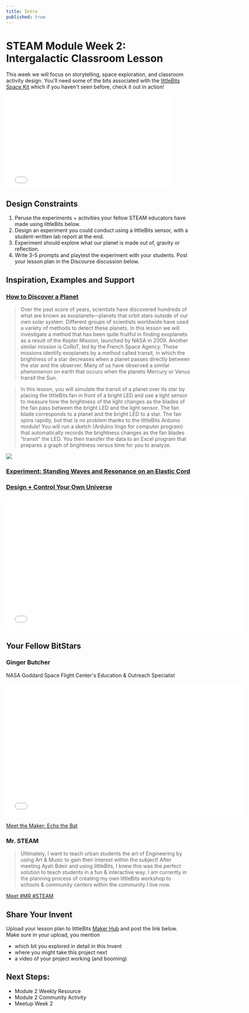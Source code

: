 ```yaml
---
title: Intro
published: true
---
```


# STEAM Module Week 2: Intergalactic Classroom Lesson
This week we will focus on storytelling, space exploration, and classroom activity design. You'll need some of the bits associated with the [littleBits Space Kit](http://littlebits.cc/kits/space-kit) which if you haven't seen before, check it out in action!

<iframe width="455" height="255" src="//www.youtube.com/embed/WrywrtSnSog" frameborder="0" allowfullscreen></iframe>

## Design Constraints
1. Peruse the experiments + activities your fellow STEAM educators have made using littleBits below. 
2. Design an experiment you could conduct using a littleBits sensor, with a student-written lab report at the end. 
3. Experiment should explore what our planet is made out of, gravity or reflection.
4. Write 3-5 prompts and playtest the experiment with your students. Post your lesson plan in the Discourse discussion below. 

## Inspiration, Examples and Support

### [How to Discover a Planet](http://littlebits.cc/browse-lessons/how-to-discover-a-planet)

>Over the past score of years, scientists have discovered hundreds of what are known as exoplanets—planets that orbit stars outside of our own solar system.   Different groups of scientists worldwide have used a variety of methods to detect these planets.  In this lesson we will investigate a method that has been quite fruitful in finding exoplanets as a result of the Kepler Mission, launched by NASA in 2009.  Another similar mission is CoRoT, led by the French Space Agency.  These missions identify exoplanets by a method called transit, in which the brightness of a star decreases when a planet passes directly between the star and the observer.  Many of us have observed a similar phenomenon on earth that occurs when the planets Mercury or Venus transit the Sun.

>In this lesson, you will simulate the transit of a planet over its star by placing the littleBits fan in front of a bright LED and use a light sensor to measure how the brightness of the light changes as the blades of the fan pass between the bright LED and the light sensor.  The fan blade corresponds to a planet and the bright LED to a star.  The fan spins rapidly, but that is no problem thanks to the littleBits Arduino module!  You will run a sketch (Arduino lingo for computer program) that automatically records the brightness changes as the fan blades “transit” the LED.  You then transfer the data to an Excel program that prepares a graph of brightness versus time for you to analyze.

![](Images/planet.jpeg)

### [Experiment: Standing Waves and Resonance on an Elastic Cord](http://littlebits.cc/browse-lessons/standing-waves-and-resonance-in-an-elastic-cord)

### [Design + Control Your Own Universe](http://littlebits.cc/projects/headquarters)

<iframe width="652" height="366" src="//www.youtube.com/embed/PS3kzf_eLVo" frameborder="0" allowfullscreen></iframe>

## Your Fellow BitStars

### Ginger Butcher
NASA Goddard Space Flight Center's Education & Outreach Specialist

<iframe width="652" height="366" src="//www.youtube.com/embed/QUeZi_FxaSo" frameborder="0" allowfullscreen></iframe>

[Meet the Maker: Echo the Bat](http://littlebits.cc/makers/ginger-butcher-nasa-goddard-space-flight-centers-education-outreach-specialist)

### Mr. STEAM

>Ultimately, I want to teach urban students the art of Engineering by using Art & Music to gain their interest within the subject! After meeting Ayah Bdeir and using littleBits, I knew this was the perfect solution to teach students in a fun & interactive way. I am currently in the planning process of creating my own littleBits workshop to schools & community centers within the community I live now.

[Meet #MR #STEAM](http://littlebits.cc/users/mr-steam)

## Share Your Invent 
Upload your lesson plan to littleBits [Maker Hub](http://littlebits.cc/projects) and post the link below. Make sure in your upload, you mention
- which bit you explored in detail in this Invent
- where you might take this project next
- a video of your project working (and booming)

## Next Steps:
- Module 2 Weekly Resource  
- Module 2 Community Activity 
- Meetup Week 2
